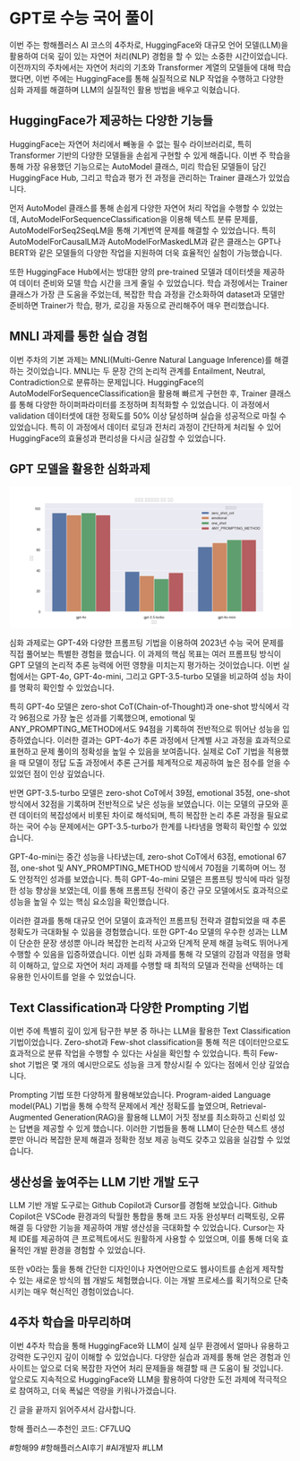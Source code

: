 # GPT로 수능 국어 풀이

이번 주는 항해플러스 AI 코스의 4주차로, HuggingFace와 대규모 언어 모델(LLM)을 활용하여 더욱 깊이 있는 자연어 처리(NLP) 경험을 할 수 있는 소중한 시간이었습니다. 이전까지의 주차에서는 자연어 처리의 기초와 Transformer 계열의 모델들에 대해 학습했다면, 이번 주에는 HuggingFace를 통해 실질적으로 NLP 작업을 수행하고 다양한 심화 과제를 해결하며 LLM의 실질적인 활용 방법을 배우고 익혔습니다.



## HuggingFace가 제공하는 다양한 기능들

HuggingFace는 자연어 처리에서 빼놓을 수 없는 필수 라이브러리로, 특히 Transformer 기반의 다양한 모델들을 손쉽게 구현할 수 있게 해줍니다. 이번 주 학습을 통해 가장 유용했던 기능으로는 AutoModel 클래스, 미리 학습된 모델들이 담긴 HuggingFace Hub, 그리고 학습과 평가 전 과정을 관리하는 Trainer 클래스가 있었습니다.


먼저 AutoModel 클래스를 통해 손쉽게 다양한 자연어 처리 작업을 수행할 수 있었는데, AutoModelForSequenceClassification을 이용해 텍스트 분류 문제를, AutoModelForSeq2SeqLM을 통해 기계번역 문제를 해결할 수 있었습니다. 특히 AutoModelForCausalLM과 AutoModelForMaskedLM과 같은 클래스는 GPT나 BERT와 같은 모델들의 다양한 작업을 지원하여 더욱 효율적인 실험이 가능했습니다.

또한 HuggingFace Hub에서는 방대한 양의 pre-trained 모델과 데이터셋을 제공하여 데이터 준비와 모델 학습 시간을 크게 줄일 수 있었습니다. 학습 과정에서는 Trainer 클래스가 가장 큰 도움을 주었는데, 복잡한 학습 과정을 간소화하여 dataset과 모델만 준비하면 Trainer가 학습, 평가, 로깅을 자동으로 관리해주어 매우 편리했습니다.



## MNLI 과제를 통한 실습 경험

이번 주차의 기본 과제는 MNLI(Multi-Genre Natural Language Inference)를 해결하는 것이었습니다. MNLI는 두 문장 간의 논리적 관계를 Entailment, Neutral, Contradiction으로 분류하는 문제입니다. HuggingFace의 AutoModelForSequenceClassification을 활용해 빠르게 구현한 후, Trainer 클래스를 통해 다양한 하이퍼파라미터를 조정하며 최적화할 수 있었습니다. 이 과정에서 validation 데이터셋에 대한 정확도를 50% 이상 달성하며 실습을 성공적으로 마칠 수 있었습니다. 특히 이 과정에서 데이터 로딩과 전처리 과정이 간단하게 처리될 수 있어 HuggingFace의 효율성과 편리성을 다시금 실감할 수 있었습니다.



## GPT 모델을 활용한 심화과제
![GPT 모델 성능 비교](img/week4-gpt-model.png)

심화 과제로는 GPT-4와 다양한 프롬프팅 기법을 이용하여 2023년 수능 국어 문제를 직접 풀어보는 특별한 경험을 했습니다. 이 과제의 핵심 목표는 여러 프롬프팅 방식이 GPT 모델의 논리적 추론 능력에 어떤 영향을 미치는지 평가하는 것이었습니다. 이번 실험에서는 GPT-4o, GPT-4o-mini, 그리고 GPT-3.5-turbo 모델을 비교하여 성능 차이를 명확히 확인할 수 있었습니다.



특히 GPT-4o 모델은 zero-shot CoT(Chain-of-Thought)과 one-shot 방식에서 각각 96점으로 가장 높은 성과를 기록했으며, emotional 및 ANY_PROMPTING_METHOD에서도 94점을 기록하여 전반적으로 뛰어난 성능을 입증하였습니다. 이러한 결과는 GPT-4o가 추론 과정에서 단계별 사고 과정을 효과적으로 표현하고 문제 풀이의 정확성을 높일 수 있음을 보여줍니다. 실제로 CoT 기법을 적용했을 때 모델이 정답 도출 과정에서 추론 근거를 체계적으로 제공하여 높은 점수를 얻을 수 있었던 점이 인상 깊었습니다.



반면 GPT-3.5-turbo 모델은 zero-shot CoT에서 39점, emotional 35점, one-shot 방식에서 32점을 기록하며 전반적으로 낮은 성능을 보였습니다. 이는 모델의 규모와 훈련 데이터의 복잡성에서 비롯된 차이로 해석되며, 특히 복잡한 논리 추론 과정을 필요로 하는 국어 수능 문제에서는 GPT-3.5-turbo가 한계를 나타냄을 명확히 확인할 수 있었습니다.



GPT-4o-mini는 중간 성능을 나타냈는데, zero-shot CoT에서 63점, emotional 67점, one-shot 및 ANY_PROMPTING_METHOD 방식에서 70점을 기록하며 어느 정도 안정적인 성과를 보였습니다. 특히 GPT-4o-mini 모델은 프롬프팅 방식에 따라 일정한 성능 향상을 보였는데, 이를 통해 프롬프팅 전략이 중간 규모 모델에서도 효과적으로 성능을 높일 수 있는 핵심 요소임을 확인했습니다.



이러한 결과를 통해 대규모 언어 모델이 효과적인 프롬프팅 전략과 결합되었을 때 추론 정확도가 극대화될 수 있음을 경험했습니다. 또한 GPT-4o 모델의 우수한 성과는 LLM이 단순한 문장 생성뿐 아니라 복잡한 논리적 사고와 단계적 문제 해결 능력도 뛰어나게 수행할 수 있음을 입증하였습니다. 이번 심화 과제를 통해 각 모델의 강점과 약점을 명확히 이해하고, 앞으로 자연어 처리 과제를 수행할 때 최적의 모델과 전략을 선택하는 데 유용한 인사이트를 얻을 수 있었습니다.



## Text Classification과 다양한 Prompting 기법



이번 주에 특별히 깊이 있게 탐구한 부분 중 하나는 LLM을 활용한 Text Classification 기법이었습니다. Zero-shot과 Few-shot classification을 통해 적은 데이터만으로도 효과적으로 분류 작업을 수행할 수 있다는 사실을 확인할 수 있었습니다. 특히 Few-shot 기법은 몇 개의 예시만으로도 성능을 크게 향상시킬 수 있다는 점에서 인상 깊었습니다.



Prompting 기법 또한 다양하게 활용해보았습니다. Program-aided Language model(PAL) 기법을 통해 수학적 문제에서 계산 정확도를 높였으며, Retrieval-Augmented Generation(RAG)을 활용해 LLM이 거짓 정보를 최소화하고 신뢰성 있는 답변을 제공할 수 있게 했습니다. 이러한 기법들을 통해 LLM이 단순한 텍스트 생성뿐만 아니라 복잡한 문제 해결과 정확한 정보 제공 능력도 갖추고 있음을 실감할 수 있었습니다.



## 생산성을 높여주는 LLM 기반 개발 도구



LLM 기반 개발 도구로는 Github Copilot과 Cursor를 경험해 보았습니다. Github Copilot은 VSCode 환경과의 탁월한 통합을 통해 코드 자동 완성부터 리팩토링, 오류 해결 등 다양한 기능을 제공하여 개발 생산성을 극대화할 수 있었습니다. Cursor는 자체 IDE를 제공하여 큰 프로젝트에서도 원활하게 사용할 수 있었으며, 이를 통해 더욱 효율적인 개발 환경을 경험할 수 있었습니다.



또한 v0라는 툴을 통해 간단한 디자인이나 자연어만으로도 웹사이트를 손쉽게 제작할 수 있는 새로운 방식의 웹 개발도 체험했습니다. 이는 개발 프로세스를 획기적으로 단축시키는 매우 혁신적인 경험이었습니다.



## 4주차 학습을 마무리하며



이번 4주차 학습을 통해 HuggingFace와 LLM이 실제 실무 환경에서 얼마나 유용하고 강력한 도구인지 깊이 이해할 수 있었습니다. 다양한 실습과 과제를 통해 얻은 경험과 인사이트는 앞으로 더욱 복잡한 자연어 처리 문제들을 해결할 때 큰 도움이 될 것입니다. 앞으로도 지속적으로 HuggingFace와 LLM을 활용하여 다양한 도전 과제에 적극적으로 참여하고, 더욱 폭넓은 역량을 키워나가겠습니다.



긴 글을 끝까지 읽어주셔서 감사합니다.



항해 플러스 — 추천인 코드: CF7LUQ



#항해99 #항해플러스AI후기 #AI개발자 #LLM